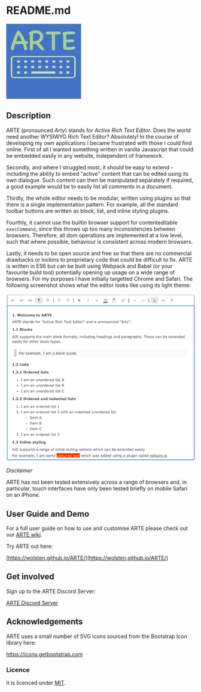 # README.md

![ARTE Rich Text Editor](src/img/arte-logo-200.jpeg "ARTE logo")

## Description

ARTE (pronounced *Arty*) stands for *Active Rich Text Editor*. Does the world need another WYSIWYG Rich Text Editor? Absolutely! In the course of developing my own applications I became frustrated with those I could find online. First of all I wanted something written in vanilla Javascript that could be embedded easily in any website, independent of framework.

Secondly, and where I struggled most, it should be easy to extend - including the ability to embed "active" content that can be edited using its own dialogue. Such content can then be manipulated separately if required, a good example would be to easily list all comments in a document.

Thirdly, the whole editor needs to be modular, written using plugins so that there is a single implementation pattern. For example, all the standard toolbar buttons are written as block, list, and inline styling plugins.

Fourthly, it cannot use the builtin browser support for contenteditable `execCommand`, since this throws up too many inconsistencies between browsers. Therefore, all dom operations are implemented at a low level, such that where possible, behaviour is consistent across modern browsers.

Lastly, it needs to be open source and free so that there are no commercial drawbacks or lockins to proprietary code that could be difficult to fix. ARTE is written in ES6 but can be built using Webpack and Babel (or your favourite build tool) potentially opening up usage on a wide range of browsers. For my purposes I have initially targetted Chrome and Safari. The following screenshot shows what the editor looks like using its light theme:

![ARTE Rich Text Editor](assets/ARTE-light-theme.png "ARTE Screen shot - light theme")

*Disclaimer*

ARTE has not been tested extensively across a range of browsers and, in particular, touch interfaces have only been tested briefly on mobile Safari on an iPhone. 

## User Guide and Demo

For a full user guide on how to use and customise ARTE please check out our [ARTE wiki](https://github.com/Wolsten/ARTE/wiki).

Try ARTE out here:

[https://wolsten.github.io/ARTE/](https://wolsten.github.io/ARTE/)

## Get involved

Sign up to the ARTE Discord Server:

[ARTE Discord Server](https://discord.gg/y322hmbxGq)

## Acknowledgements

ARTE uses a small number of SVG icons sourced from the Bootstrap Icon library here:

https://icons.getbootstrap.com

### Licence

It is licenced under [MIT](https://opensource.org/licenses/mit-license.php).